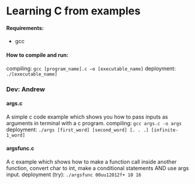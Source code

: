 # Learning C from examples

#### Requirements: 
* gcc

#### How to compile and run: 
compiling:
`gcc [program_name].c –o [executable_name]`
deployment:
`./[executable_name]`

### Dev: Andrew
#### args.c
A simple c code example which shows you how to pass inputs as arguments in terminal with a c program. 
compiling:
`gcc args.c -o args`
deployment:
`./args [first_word] [second_word] [. . .] [infinite-1_word]`

#### argsfunc.c
A c example which shows how to make a function call inside another function, convert char to int, 
make a conditional statements AND use args input.
deployment (try):
`./argsfunc 00uu12012f+ 10 16`